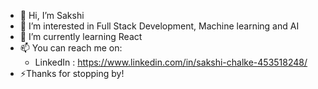 - 👋 Hi, I’m Sakshi
- 👀 I’m interested in Full Stack Development, Machine learning and AI
- 🌱 I’m currently learning React
- 📫 You can reach me on:
     - LinkedIn : https://www.linkedin.com/in/sakshi-chalke-453518248/
- ⚡Thanks for stopping by!

<!---
Skchlke/Skchlke is a ✨ special ✨ repository because its `README.md` (this file) appears on your GitHub profile.
You can click the Preview link to take a look at your changes.
--->
